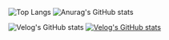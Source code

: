 
![Top Langs](https://github-readme-stats.vercel.app/api/top-langs/?username=p-garden&hide=javascript,html,css,c%2B%2B,c,Dockerfile)
![Anurag's GitHub stats](https://github-readme-stats.vercel.app/api?username=p-garden&show_icons=true&hide=contribs,prs&theme=dracula)

![Velog's GitHub stats](https://velog-readme-stats.vercel.app/api?name=j2982477)
[![Velog's GitHub stats](https://velog-readme-stats.vercel.app/api/list?name=j2982477)](https://velog.io/@j2982477)



<!--
**p-garden/p-garden** is a ✨ _special_ ✨ repository because its `README.md` (this file) appears on your GitHub profile.

Here are some ideas to get you started:

- 🔭 I’m currently working on ...
- 🌱 I’m currently learning ...
- 👯 I’m looking to collaborate on ...
- 🤔 I’m looking for help with ...
- 💬 Ask me about ...
- 📫 How to reach me: ...
- 😄 Pronouns: ...
- ⚡ Fun fact: ...
-->

